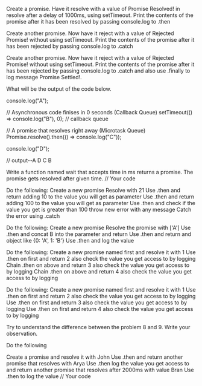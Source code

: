 <!-- 1 -->
Create a promise. Have it resolve with a value of Promise Resolved! in resolve after a delay of 1000ms, using setTimeout. Print the contents of the promise after it has been resolved by passing console.log to .then

<!-- // Your code -->

<!-- 2 -->

Create another promise. Now have it reject with a value of Rejected Promise! without using setTimeout. Print the contents of the promise after it has been rejected by passing console.log to .catch

<!-- // Your code -->

<!-- 3 -->

Create another promise. Now have it reject with a value of Rejected Promise! without using setTimeout. Print the contents of the promise after it has been rejected by passing console.log to .catch and also use .finally to log message Promise Settled!.

<!-- // Your code -->

<!-- 4 -->

What will be the output of the code below.

console.log("A");

// Asynchronous code finises in 0 seconds (Callback Queue)
setTimeout(() => console.log("B"), 0); // callback queue

// A promise that resolves right away (Microtask Queue)
Promise.resolve().then(() => console.log("C"));

console.log("D");

// output--A D C B

<!-- 5 -->

Write a function named wait that accepts time in ms returns a promise. The promise gets resolved after given time.
// Your code


<!-- 6 -->

Do the following:
Create a new promise
Resolve with 21
Use .then and return adding 10 to the value you will get as parameter
Use .then and return adding 100 to the value you will get as parameter
Use .then and check if the value you get is greater than 100 throw new error with any message
Catch the error using .catch

<!-- // Your code -->

<!-- 7 -->

Do the following:
Create a new promise
Resolve the promise with ['A']
Use .then and concat B into the parameter and return
Use .then and return and object like {0: 'A', 1: 'B'}
Use .then and log the value

<!-- // Your code -->

<!-- 8 -->

Do the following:
Create a new promise named first and resolve it with 1
Use .then on first and return 2 also check the value you get access to by logging
Chain .then on above and return 3 also check the value you get access to by logging
Chain .then on above and return 4 also check the value you get access to by logging

<!-- // Your code -->

<!-- 9 -->

Do the following:
Create a new promise named first and resolve it with 1
Use .then on first and return 2 also check the value you get access to by logging
Use .then on first and return 3 also check the value you get access to by logging
Use .then on first and return 4 also check the value you get access to by logging

<!-- // Your code -->

<!-- 10 -->

Try to understand the difference between the problem 8 and 9. Write your observation.

<!-- 11 -->

Do the following

Create a promise and resolve it with John
Use .then and return another promise that resolves with Arya
Use .then log the value you get access to and return another promise that resolves after 2000ms with value Bran
Use .then to log the value
// Your code
